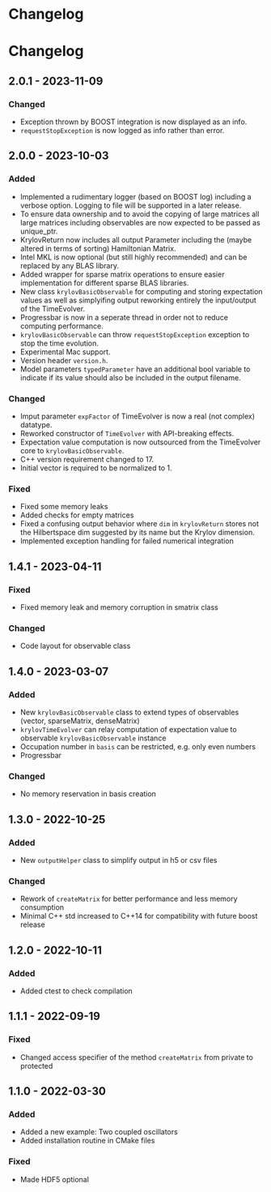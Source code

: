 # Changelog

# Changelog

## 2.0.1 - 2023-11-09

### Changed
- Exception thrown by BOOST integration is now displayed as an info.
- `requestStopException` is now logged as info rather than error. 

## 2.0.0 - 2023-10-03

### Added
- Implemented a rudimentary logger (based on BOOST log) including a verbose option. Logging to file will be supported in a later release. 
- To ensure data ownership and to avoid the copying of large matrices all large matrices including observables are now expected to be passed as unique_ptr.
- KrylovReturn now includes all output Parameter including the (maybe altered in terms of sorting) Hamiltonian Matrix.
- Intel MKL is now optional (but still highly recommended) and can be replaced by any BLAS library.
- Added wrapper for sparse matrix operations to ensure easier implementation for different sparse BLAS libraries. 
- New class `krylovBasicObservable` for computing and storing expectation values as well as simplyifing output reworking entirely the input/output of the TimeEvolver.
- Progressbar is now in a seperate thread in order not to reduce computing performance.
- `krylovBasicObservable` can throw `requestStopException` exception to stop the time evolution.
- Experimental Mac support.
- Version header `version.h`.
- Model parameters `typedParameter` have an additional bool variable to indicate if its value should also be included in the output filename.
  
### Changed
- Imput parameter `expFactor` of TimeEvolver is now a real (not complex) datatype.
- Reworked constructor of `TimeEvolver` with API-breaking effects. 
- Expectation value computation is now outsourced from the TimeEvolver core to `krylovBasicObservable`.
- C++ version requirement changed to 17.
- Initial vector is required to be normalized to 1. 

### Fixed
- Fixed some memory leaks
- Added checks for empty matrices
- Fixed a confusing output behavior where `dim` in `krylovReturn` stores not the Hilbertspace dim suggested by its name but the Krylov dimension.
- Implemented exception handling for failed numerical integration 

## 1.4.1 - 2023-04-11

### Fixed
- Fixed memory leak and memory corruption in smatrix class

### Changed
- Code layout for observable class

## 1.4.0 - 2023-03-07

### Added
- New `krylovBasicObservable` class to extend types of observables (vector, sparseMatrix, denseMatrix)
- `krylovTimeEvolver` can relay computation of expectation value to observable `krylovBasicObservable` instance 
- Occupation number in `basis` can be restricted, e.g. only even numbers
- Progressbar

### Changed
- No memory reservation in basis creation


## 1.3.0 - 2022-10-25

### Added
- New `outputHelper` class to simplify output in h5 or csv files

### Changed
- Rework of `createMatrix` for better performance and less memory consumption
- Minimal C++ std increased to C++14 for compatibility with future boost release

## 1.2.0 - 2022-10-11

### Added
- Added ctest to check compilation

## 1.1.1 - 2022-09-19

### Fixed
- Changed access specifier of the method `createMatrix` from private to protected


## 1.1.0 - 2022-03-30

### Added
- Added a new example: Two coupled oscillators
- Added installation routine in CMake files

### Fixed
- Made HDF5 optional
